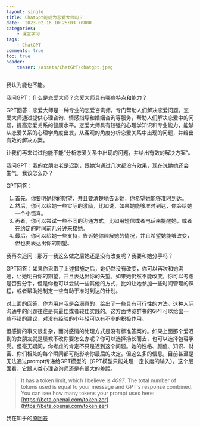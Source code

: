 ```yaml
---
layout: single
title: ChatGpt能成为恋爱大师吗？
date:  2023-02-16 10:25:03 +0800
categories: 
    - 深度学习
tags: 
    - ChatGPT
comments: true
toc: true
header:
    teaser: /assets/ChatGPT/chatgpt.jpeg
---
```


我认为能也不能。

我问GPT：什么是恋爱大师？恋爱大师具有哪些特点和能力？

GPT回答：恋爱大师是一种专业的恋爱咨询师，专门帮助人们解决恋爱问题。恋爱大师通过提供心理咨询、情感指导和婚姻咨询等服务，帮助人们解决恋爱中的问题，提高恋爱关系的健康水平。恋爱大师具有较强的心理学知识和专业能力，能够从恋爱关系的心理学角度出发，从客观的角度分析恋爱关系中出现的问题，并给出有效的解决方案。

让我们再来试试他能不能“分析恋爱关系中出现的问题，并给出有效的解决方案”。

我问GPT：我的女朋友老是迟到，跟她沟通过几次都没有效果，现在说她她还会生气，我该怎么办？

GPT回答：

1. 首先，你要明确你的期望，并且要清楚地告诉她，你希望她能够准时到达。
2. 然后，你可以给她一些实际的激励，比如说，如果她能够准时到达，你会给她一个小惊喜。
3. 再者，你可以尝试一些不同的沟通方式，比如用短信或者电话来提醒她，或者在约定的时间前几分钟来接她。
4. 最后，你可以给她一些支持，告诉她你理解她的情况，并且希望她能够改变，但也要表达出你的期望。

我再次追问：那万一我这么做之后她还是没有改变呢？我要和她分手吗？

GPT回答：如果你采取了上述措施之后，她仍然没有改变，你可以再次和她沟通，让她明白你的期望，并且表达出你的失望。如果她仍然不能改变，你可以考虑是否要分手，但是你也可以尝试一些其他的方式，比如让她参加一些时间管理的课程，或者帮助她制定一些有助于准时到达的计划。

对上面的回答，作为用户我是会满意的，给出了一些具有可行性的方法。这种人际沟通中的问题往往是有最佳或者较佳实践的。这方面博览群书的GPT可以给出一些不错的建议，对没有经验的小年轻可以有不小的积极作用。

但感情的事又很复杂，而对感情的处理方式是没有标准答案的。如果上面那个爱迟到的女朋友就是屡教不改你要怎么办呢？你可以选择扬长而去，也可以选择包容承受。但毫无疑问，你考虑的肯定不只是迟到这个问题。她的性格、颜值、知识、财富、你们相处的每个瞬间都可能影响你最后的决定。但这么多的信息，目前甚至是无法通过prompt传递给GPT模型的（GPT模型只能处理一定长度的输入）。这个层面看，它跟人类心理咨询师还是有很大的差距。

> It has a token limit, which I believe is *4097*. The total number of tokens used is equal to your message and GPT's response combined. You can see how many tokens your prompt uses here: [https://beta.openai.com/tokenizer](https://beta.openai.com/tokenizer)
>

我在知乎的[原回答](https://www.zhihu.com/answer/2895989199)